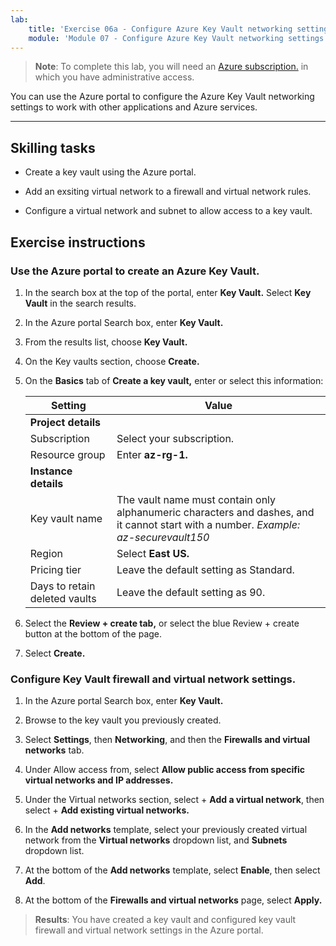 ```yaml
---
lab:
    title: 'Exercise 06a - Configure Azure Key Vault networking settings'    
    module: 'Module 07 - Configure Azure Key Vault networking settings'
---
```



>**Note**: To complete this lab, you will need an [Azure subscription.](https://azure.microsoft.com/en-us/free/?azure-portal=true) in which you have administrative access. 


You can use the Azure portal to configure the Azure Key Vault networking settings to work with other applications and Azure services. 

---

## Skilling tasks

- Create a key vault using the Azure portal.

- Add an exsiting virtual network to a firewall and virtual network rules.

- Configure a virtual network and subnet to allow access to a key vault.

## Exercise instructions 

### Use the Azure portal to create an Azure Key Vault.

1. In the search box at the top of the portal, enter **Key Vault.** Select **Key Vault** in the search results.
   
2. In the Azure portal Search box, enter **Key Vault.**

3. From the results list, choose **Key Vault.**

4. On the Key vaults section, choose **Create.**

5. On the **Basics** tab of **Create a key vault,** enter or select this information:
   
   |Setting|Value|
   |---|---|
   |**Project details**|
   |Subscription|Select your subscription.|
   |Resource group|Enter **az-rg-1.**|
   |**Instance details**|
   |Key vault name|The vault name must contain only alphanumeric characters and dashes, and it cannot start with a number. *Example: az-securevault150*|
   |Region|Select **East US.**|
   |Pricing tier|Leave the default setting as Standard.|
   |Days to retain deleted vaults|Leave the default setting as 90.|

7. Select the **Review + create tab,** or select the blue Review + create button at the bottom of the page.
  
8. Select **Create.**

### Configure Key Vault firewall and virtual network settings.

1. In the Azure portal Search box, enter **Key Vault.**

2. Browse to the key vault you previously created.

3. Select **Settings**, then **Networking**, and then the **Firewalls and virtual networks** tab.
   
4. Under Allow access from, select **Allow public access from specific virtual networks and IP addresses.**

5. Under the Virtual networks section, select + **Add a virtual network**, then select + **Add existing virtual networks.**

6. In the **Add networks** template, select your previously created virtual network from the **Virtual networks** dropdown list, and **Subnets** dropdown list.

7. At the bottom of the **Add networks** template, select **Enable**, then select **Add**. 

8. At the bottom of the **Firewalls and virtual networks** page, select **Apply.**

  > **Results**: You have created a key vault and configured key vault firewall and virtual network settings in the Azure portal.
